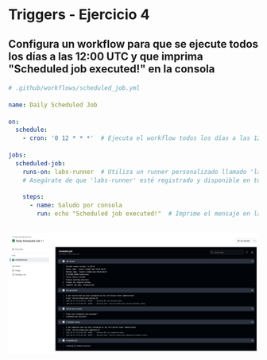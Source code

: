 # Triggers - Ejercicio 4

## Configura un workflow para que se ejecute todos los días a las 12:00 UTC y que imprima "Scheduled job executed!" en la consola

````yml
# .github/workflows/scheduled_job.yml

name: Daily Scheduled Job

on:
  schedule:
    - cron: '0 12 * * *'  # Ejecuta el workflow todos los días a las 12:00 UTC

jobs:
  scheduled-job:
    runs-on: labs-runner  # Utiliza un runner personalizado llamado 'labs-runner'
    # Asegúrate de que 'labs-runner' esté registrado y disponible en tu cuenta o repositorio.

    steps:
      - name: Saludo por consola
        run: echo "Scheduled job executed!"  # Imprime el mensaje en la consola

````
<br><img src="../../datos/trigger4.png">
